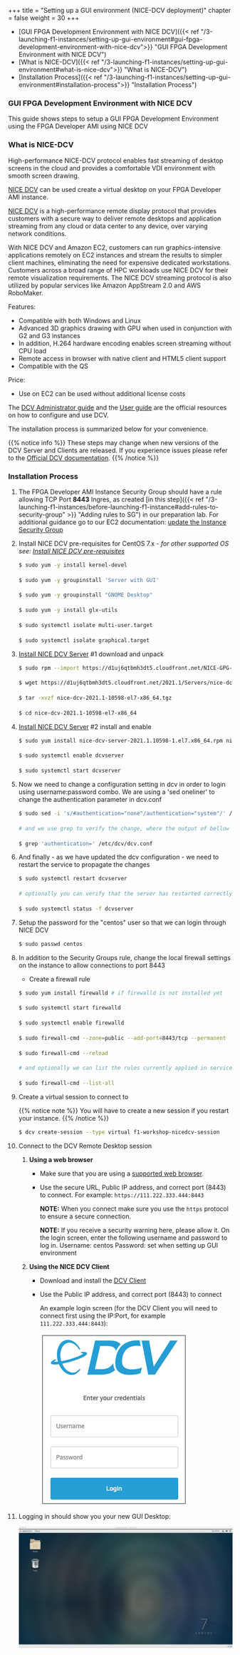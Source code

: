 +++
title = "Setting up a GUI environment (NICE-DCV deployment)"
chapter = false
weight = 30
+++

- [GUI FPGA Development Environment with NICE DCV]({{< ref "/3-launching-f1-instances/setting-up-gui-environment#gui-fpga-development-environment-with-nice-dcv">}} "GUI FPGA Development Environment with NICE DCV")
- [What is NICE-DCV]({{< ref "/3-launching-f1-instances/setting-up-gui-environment#what-is-nice-dcv">}} "What is NICE-DCV")
- [Installation Process]({{< ref "/3-launching-f1-instances/setting-up-gui-environment#installation-process">}} "Installation Process")

### GUI FPGA Development Environment with NICE DCV
This guide shows steps to setup a GUI FPGA Development Environment using the FPGA Developer AMI using NICE DCV

### What is NICE-DCV

High-performance NICE-DCV protocol enables fast streaming of desktop screens in the cloud and provides a comfortable VDI environment with smooth screen drawing.

[NICE DCV](https://docs.aws.amazon.com/dcv/latest/adminguide/what-is-dcv.html) can be used create a virtual desktop on your FPGA Developer AMI instance.

[NICE DCV](https://docs.aws.amazon.com/dcv/latest/adminguide/what-is-dcv.html) is a high-performance remote 
display protocol that provides customers with a secure way to deliver remote desktops and application streaming 
from any cloud or data center to any device, over varying network conditions. 

With NICE DCV and Amazon EC2, customers can run graphics-intensive applications remotely on EC2 instances
and stream the results to simpler client machines, eliminating the need for expensive dedicated workstations.
Customers across a broad range of HPC workloads use NICE DCV for their remote visualization requirements.
The NICE DCV streaming protocol is also utilized by popular services like Amazon AppStream 2.0 and AWS RoboMaker.

Features:

- Compatible with both Windows and Linux
- Advanced 3D graphics drawing with GPU when used in conjunction with G2 and G3 instances
- In addition, H.264 hardware encoding enables screen streaming without CPU load
- Remote access in browser with native client and HTML5 client support
- Compatible with the QS

Price:

- Use on EC2 can be used without additional license costs

The [DCV Administrator guide](https://docs.aws.amazon.com/dcv/latest/adminguide/what-is-dcv.html)
and the [User guide](https://docs.aws.amazon.com/dcv/latest/userguide/getting-started.html)
are the official resources on how to configure and use DCV.

The installation process is summarized below for your convenience.

{{% notice info %}}
These steps may change when new versions of the DCV Server and Clients are released.
If you experience issues please refer to the [Official DCV documentation](https://docs.aws.amazon.com/dcv/latest/adminguide/what-is-dcv.html).
{{% /notice %}}

### Installation Process

1. The FPGA Developer AMI Instance Security Group should have a rule allowing TCP Port **8443** Ingres, as created [in this step]({{< ref "/3-launching-f1-instances/before-launching-f1-instance#add-rules-to-security-group" >}} "Adding rules to SG") in our preparation lab. For additional guidance go to our EC2 documentation: [update the Instance Security Group](https://docs.aws.amazon.com/AWSEC2/latest/UserGuide/using-network-security.html#adding-security-group-rule)

1. Install NICE DCV pre-requisites for CentOS 7.x - *for other supported OS see: [Install NICE DCV pre-requisites](https://docs.aws.amazon.com/dcv/latest/adminguide/setting-up-installing-linux-prereq.html)*

   ```bash
   $ sudo yum -y install kernel-devel

   $ sudo yum -y groupinstall 'Server with GUI'

   $ sudo yum -y groupinstall "GNOME Desktop"
   
   $ sudo yum -y install glx-utils

   $ sudo systemctl isolate multi-user.target

   $ sudo systemctl isolate graphical.target
   ```

1. [Install NICE DCV Server](https://docs.aws.amazon.com/dcv/latest/adminguide/setting-up-installing-linux-server.html) #1 download and unpack
   
   ```bash
   $ sudo rpm --import https://d1uj6qtbmh3dt5.cloudfront.net/NICE-GPG-KEY
   
   $ wget https://d1uj6qtbmh3dt5.cloudfront.net/2021.1/Servers/nice-dcv-2021.1-10598-el7-x86_64.tgz

   $ tar -xvzf nice-dcv-2021.1-10598-el7-x86_64.tgz
   
   $ cd nice-dcv-2021.1-10598-el7-x86_64
   ```

1. [Install NICE DCV Server](https://docs.aws.amazon.com/dcv/latest/adminguide/setting-up-installing-linux-server.html) #2 install and enable
   
   ```bash
   $ sudo yum install nice-dcv-server-2021.1.10598-1.el7.x86_64.rpm nice-xdcv-2021.1.392-1.el7.x86_64.rpm

   $ sudo systemctl enable dcvserver
   
   $ sudo systemctl start dcvserver
   ```

1. Now we need to change a configuration setting in dcv in order to login using username:password combo. We are using a 'sed oneliner' to change the authentication parameter in dcv.conf

   ```bash
   $ sudo sed -i 's/#authentication="none"/authentication="system"/' /etc/dcv/dcv.conf

   # and we use grep to verify the change, where the output of bellow command should be: authentication="system"

   $ grep 'authentication=' /etc/dcv/dcv.conf
   ```

1. And finally - as we have updated the dcv configuration - we need to restart the service to propagate the changes

   ```bash
   $ sudo systemctl restart dcvserver
   
   # optionally you can verify that the server has restarted correctly:
   
   $ sudo systemctl status -f dcvserver
   ```

1. Setup the password for the "centos" user so that we can login through NICE DCV

   ```bash
   $ sudo passwd centos
   ```

1. In addition to the Security Groups rule, change the local firewall settings on the instance to allow connections to port 8443
   
   - Create a firewall rule
   
   ```bash
   $ sudo yum install firewalld # if firewalld is not installed yet

   $ sudo systemctl start firewalld

   $ sudo systemctl enable firewalld

   $ sudo firewall-cmd --zone=public --add-port=8443/tcp --permanent
   
   $ sudo firewall-cmd --reload
   
   # and optionally we can list the rules currently applied in services and ports:
   
   $ sudo firewall-cmd --list-all
   ```

1. Create a virtual session to connect to    
   
   {{% notice note %}}
   You will have to create a new session if you restart your instance.
   {{% /notice %}}

   ```bash
   $ dcv create-session --type virtual f1-workshop-nicedcv-session
   ```

1. Connect to the DCV Remote Desktop session

    1. **Using a web browser**
    
       * Make sure that you are using a [supported web browser](https://docs.aws.amazon.com/dcv/latest/adminguide/what-is-dcv.html#what-is-dcv-requirements).
       
       * Use the secure URL, Public IP address, and correct port (8443) to connect. For example: `https://111.222.333.444:8443`
    
          **NOTE:** When you connect make sure you use the `https` protocol to ensure a secure connection.

          **NOTE:** If you receive a security warning here, please allow it. On the login screen, enter the following username and password to log in. 
          Username: centos
          Password: set when setting up GUI environment            

    1. **Using the NICE DCV Client**
    
       * Download and install the [DCV Client](https://download.nice-dcv.com/)
       
       * Use the Public IP address, and correct port (8443) to connect

          An example login screen (for the DCV Client you will need to connect first using the IP:Port, for example `111.222.333.444:8443`):
    
          ![DCV Login](images/dcv_login.png)

1. Logging in should show you your new GUI Desktop:

    ![DCV Desktop](images/dcv_desktop.png)
